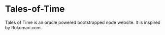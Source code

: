 # Tales-of-Time

Tales of Time is an oracle powered bootstrapped node website. It is inspired by Rokomari.com.
